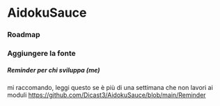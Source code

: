 # AidokuSauce

### Roadmap

### Aggiungere la fonte

##### Reminder per chi sviluppa (me)

mi raccomando, leggi questo se è più di una settimana che non lavori ai moduli
https://github.com/Dicast3/AidokuSauce/blob/main/Reminder